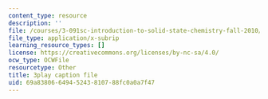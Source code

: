 ```yaml
---
content_type: resource
description: ''
file: /courses/3-091sc-introduction-to-solid-state-chemistry-fall-2010/69a8380664945243810788fc0a0a7f47_3dU0v-EvUmA.vtt
file_type: application/x-subrip
learning_resource_types: []
license: https://creativecommons.org/licenses/by-nc-sa/4.0/
ocw_type: OCWFile
resourcetype: Other
title: 3play caption file
uid: 69a83806-6494-5243-8107-88fc0a0a7f47
---
```

